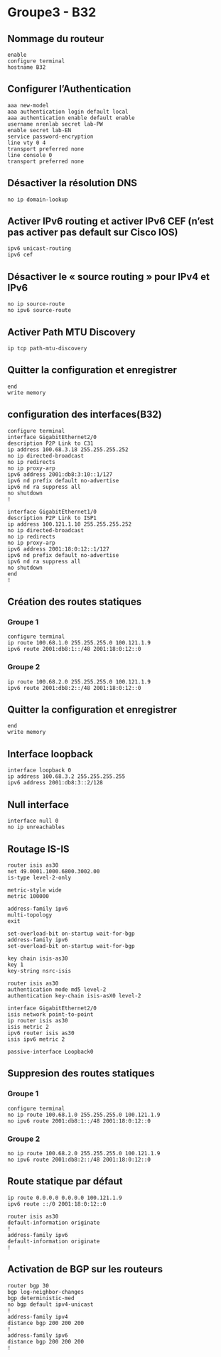 # Groupe3 - B32

## Nommage du routeur
```console
enable
configure terminal
hostname B32
```

## Configurer l’Authentication
```console
aaa new-model
aaa authentication login default local
aaa authentication enable default enable
username nrenlab secret lab-PW
enable secret lab-EN
service password-encryption
line vty 0 4
transport preferred none
line console 0
transport preferred none
```

## Désactiver la résolution DNS
```console
no ip domain-lookup
```

## Activer IPv6 routing et activer IPv6 CEF (n’est pas activer pas default sur Cisco IOS) 
```console
ipv6 unicast-routing
ipv6 cef
```

## Désactiver le « source routing » pour IPv4 et IPv6 
```console
no ip source-route
no ipv6 source-route
```

## Activer Path MTU Discovery 
```console
ip tcp path-mtu-discovery
```

## Quitter la configuration et enregistrer 
```console
end
write memory
```

## configuration des interfaces(B32)
```console
configure terminal
interface GigabitEthernet2/0
description P2P Link to C31
ip address 100.68.3.18 255.255.255.252
no ip directed-broadcast
no ip redirects
no ip proxy-arp
ipv6 address 2001:db8:3:10::1/127
ipv6 nd prefix default no-advertise
ipv6 nd ra suppress all
no shutdown
!

interface GigabitEthernet1/0
description P2P Link to ISP1
ip address 100.121.1.10 255.255.255.252
no ip directed-broadcast
no ip redirects
no ip proxy-arp
ipv6 address 2001:18:0:12::1/127
ipv6 nd prefix default no-advertise
ipv6 nd ra suppress all
no shutdown
end
!
```

## Création des routes statiques
### Groupe 1
```console
configure terminal
ip route 100.68.1.0 255.255.255.0 100.121.1.9
ipv6 route 2001:db8:1::/48 2001:18:0:12::0
```
### Groupe 2
```console
ip route 100.68.2.0 255.255.255.0 100.121.1.9
ipv6 route 2001:db8:2::/48 2001:18:0:12::0
```

## Quitter la configuration et enregistrer 
```console
end
write memory
```

## Interface loopback
```console
interface loopback 0
ip address 100.68.3.2 255.255.255.255
ipv6 address 2001:db8:3::2/128
```

## Null interface
```console
interface null 0
no ip unreachables
```

## Routage IS-IS
```console
router isis as30
net 49.0001.1000.6800.3002.00 
is-type level-2-only

metric-style wide
metric 100000

address-family ipv6
multi-topology
exit

set-overload-bit on-startup wait-for-bgp
address-family ipv6
set-overload-bit on-startup wait-for-bgp

key chain isis-as30
key 1
key-string nsrc-isis

router isis as30
authentication mode md5 level-2
authentication key-chain isis-asX0 level-2

interface GigabitEthernet2/0
isis network point-to-point
ip router isis as30
isis metric 2
ipv6 router isis as30
isis ipv6 metric 2

passive-interface Loopback0
```

## Suppresion des routes statiques
### Groupe 1
```console
configure terminal
no ip route 100.68.1.0 255.255.255.0 100.121.1.9
no ipv6 route 2001:db8:1::/48 2001:18:0:12::0
```
### Groupe 2
```console
no ip route 100.68.2.0 255.255.255.0 100.121.1.9
no ipv6 route 2001:db8:2::/48 2001:18:0:12::0
```

## Route statique par défaut
```console
ip route 0.0.0.0 0.0.0.0 100.121.1.9
ipv6 route ::/0 2001:18:0:12::0

router isis as30
default-information originate
!
address-family ipv6
default-information originate
!
```

## Activation de BGP sur les routeurs
```console
router bgp 30
bgp log-neighbor-changes
bgp deterministic-med
no bgp default ipv4-unicast
!
address-family ipv4
distance bgp 200 200 200
!
address-family ipv6
distance bgp 200 200 200
!
```
